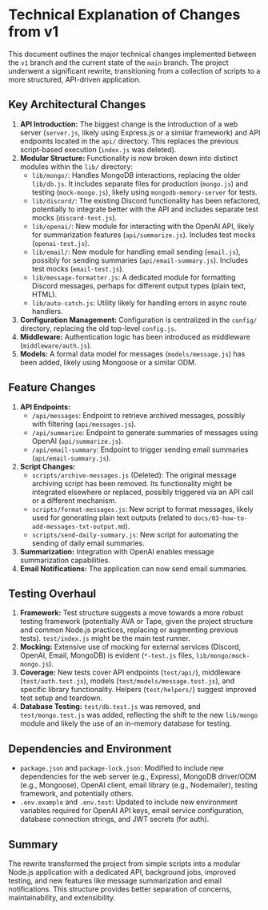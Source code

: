 # Technical Explanation of Changes from v1

This document outlines the major technical changes implemented between the `v1` branch and the current state of the `main` branch. The project underwent a significant rewrite, transitioning from a collection of scripts to a more structured, API-driven application.

## Key Architectural Changes

1.  **API Introduction:** The biggest change is the introduction of a web server (`server.js`, likely using Express.js or a similar framework) and API endpoints located in the `api/` directory. This replaces the previous script-based execution (`index.js` was deleted).
2.  **Modular Structure:** Functionality is now broken down into distinct modules within the `lib/` directory:
    *   `lib/mongo/`: Handles MongoDB interactions, replacing the older `lib/db.js`. It includes separate files for production (`mongo.js`) and testing (`mock-mongo.js`), likely using `mongodb-memory-server` for tests.
    *   `lib/discord/`: The existing Discord functionality has been refactored, potentially to integrate better with the API and includes separate test mocks (`discord-test.js`).
    *   `lib/openai/`: New module for interacting with the OpenAI API, likely for summarization features (`api/summarize.js`). Includes test mocks (`openai-test.js`).
    *   `lib/email/`: New module for handling email sending (`email.js`), possibly for sending summaries (`api/email-summary.js`). Includes test mocks (`email-test.js`).
    *   `lib/message-formatter.js`: A dedicated module for formatting Discord messages, perhaps for different output types (plain text, HTML).
    *   `lib/auto-catch.js`: Utility likely for handling errors in async route handlers.
3.  **Configuration Management:** Configuration is centralized in the `config/` directory, replacing the old top-level `config.js`.
4.  **Middleware:** Authentication logic has been introduced as middleware (`middleware/auth.js`).
5.  **Models:** A formal data model for messages (`models/message.js`) has been added, likely using Mongoose or a similar ODM.

## Feature Changes

1.  **API Endpoints:**
    *   `/api/messages`: Endpoint to retrieve archived messages, possibly with filtering (`api/messages.js`).
    *   `/api/summarize`: Endpoint to generate summaries of messages using OpenAI (`api/summarize.js`).
    *   `/api/email-summary`: Endpoint to trigger sending email summaries (`api/email-summary.js`).
2.  **Script Changes:**
    *   `scripts/archive-messages.js` (Deleted): The original message archiving script has been removed. Its functionality might be integrated elsewhere or replaced, possibly triggered via an API call or a different mechanism.
    *   `scripts/format-messages.js`: New script to format messages, likely used for generating plain text outputs (related to `docs/03-how-to-add-messages-txt-output.md`).
    *   `scripts/send-daily-summary.js`: New script for automating the sending of daily email summaries.
3.  **Summarization:** Integration with OpenAI enables message summarization capabilities.
4.  **Email Notifications:** The application can now send email summaries.

## Testing Overhaul

1.  **Framework:** Test structure suggests a move towards a more robust testing framework (potentially AVA or Tape, given the project structure and common Node.js practices, replacing or augmenting previous tests). `test/index.js` might be the main test runner.
2.  **Mocking:** Extensive use of mocking for external services (Discord, OpenAI, Email, MongoDB) is evident (`*-test.js` files, `lib/mongo/mock-mongo.js`).
3.  **Coverage:** New tests cover API endpoints (`test/api/`), middleware (`test/auth.test.js`), models (`test/models/message.test.js`), and specific library functionality. Helpers (`test/helpers/`) suggest improved test setup and teardown.
4.  **Database Testing:** `test/db.test.js` was removed, and `test/mongo.test.js` was added, reflecting the shift to the new `lib/mongo` module and likely the use of an in-memory database for testing.

## Dependencies and Environment

*   `package.json` and `package-lock.json`: Modified to include new dependencies for the web server (e.g., Express), MongoDB driver/ODM (e.g., Mongoose), OpenAI client, email library (e.g., Nodemailer), testing framework, and potentially others.
*   `.env.example` and `.env.test`: Updated to include new environment variables required for OpenAI API keys, email service configuration, database connection strings, and JWT secrets (for auth).

## Summary

The rewrite transformed the project from simple scripts into a modular Node.js application with a dedicated API, background jobs, improved testing, and new features like message summarization and email notifications. This structure provides better separation of concerns, maintainability, and extensibility.

